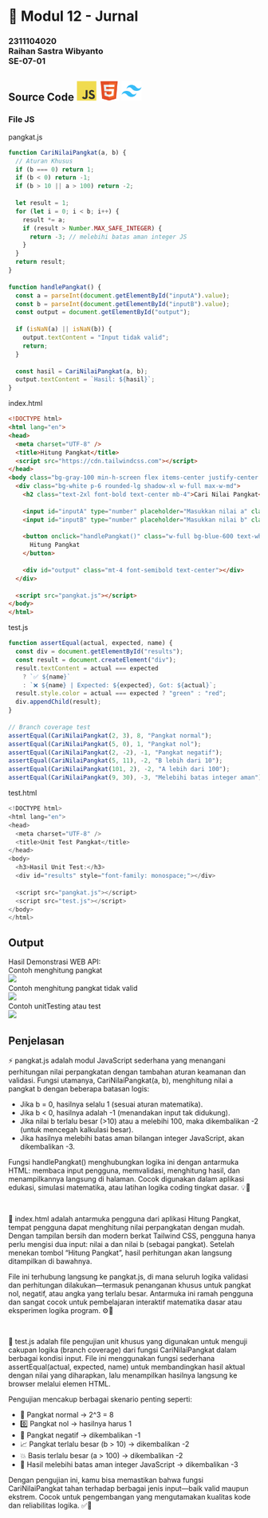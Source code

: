 # 📘 Modul 12 - Jurnal

### 2311104020<br> Raihan Sastra Wibyanto<br> SE-07-01

##  Source Code <img src="https://github.com/devicons/devicon/blob/master/icons/javascript/javascript-original.svg" title="JavaScript" alt="JavaScript" width="40" height="40"/> <img src="https://github.com/devicons/devicon/blob/master/icons/html5/html5-original.svg" title="HTML5" alt="HTML5" width="40" height="40"/> <img src="https://github.com/devicons/devicon/blob/master/icons/tailwindcss/tailwindcss-original.svg" title="TailwindCSS" alt="TailwindCSS" width="40" height="40"/> 

### File JS
pangkat.js
```js
function CariNilaiPangkat(a, b) {
  // Aturan Khusus
  if (b === 0) return 1;
  if (b < 0) return -1;
  if (b > 10 || a > 100) return -2;

  let result = 1;
  for (let i = 0; i < b; i++) {
    result *= a;
    if (result > Number.MAX_SAFE_INTEGER) {
      return -3; // melebihi batas aman integer JS
    }
  }
  return result;
}

function handlePangkat() {
  const a = parseInt(document.getElementById("inputA").value);
  const b = parseInt(document.getElementById("inputB").value);
  const output = document.getElementById("output");

  if (isNaN(a) || isNaN(b)) {
    output.textContent = "Input tidak valid";
    return;
  }

  const hasil = CariNilaiPangkat(a, b);
  output.textContent = `Hasil: ${hasil}`;
}

```
index.html
```html
<!DOCTYPE html>
<html lang="en">
<head>
  <meta charset="UTF-8" />
  <title>Hitung Pangkat</title>
  <script src="https://cdn.tailwindcss.com"></script>
</head>
<body class="bg-gray-100 min-h-screen flex items-center justify-center p-6">
  <div class="bg-white p-6 rounded-lg shadow-xl w-full max-w-md">
    <h2 class="text-2xl font-bold text-center mb-4">Cari Nilai Pangkat</h2>

    <input id="inputA" type="number" placeholder="Masukkan nilai a" class="w-full mb-3 p-2 border rounded" />
    <input id="inputB" type="number" placeholder="Masukkan nilai b" class="w-full mb-3 p-2 border rounded" />

    <button onclick="handlePangkat()" class="w-full bg-blue-600 text-white py-2 rounded hover:bg-blue-700">
      Hitung Pangkat
    </button>

    <div id="output" class="mt-4 font-semibold text-center"></div>
  </div>

  <script src="pangkat.js"></script>
</body>
</html>

```
test.js
```js
function assertEqual(actual, expected, name) {
  const div = document.getElementById("results");
  const result = document.createElement("div");
  result.textContent = actual === expected
    ? `✅ ${name}`
    : `❌ ${name} | Expected: ${expected}, Got: ${actual}`;
  result.style.color = actual === expected ? "green" : "red";
  div.appendChild(result);
}

// Branch coverage test
assertEqual(CariNilaiPangkat(2, 3), 8, "Pangkat normal");
assertEqual(CariNilaiPangkat(5, 0), 1, "Pangkat nol");
assertEqual(CariNilaiPangkat(2, -2), -1, "Pangkat negatif");
assertEqual(CariNilaiPangkat(5, 11), -2, "B lebih dari 10");
assertEqual(CariNilaiPangkat(101, 2), -2, "A lebih dari 100");
assertEqual(CariNilaiPangkat(9, 30), -3, "Melebihi batas integer aman");

```
test.html
```js
<!DOCTYPE html>
<html lang="en">
<head>
  <meta charset="UTF-8" />
  <title>Unit Test Pangkat</title>
</head>
<body>
  <h3>Hasil Unit Test:</h3>
  <div id="results" style="font-family: monospace;"></div>

  <script src="pangkat.js"></script>
  <script src="test.js"></script>
</body>
</html>

```

## Output
Hasil Demonstrasi WEB API:<br>
Contoh menghitung pangkat<br>
<img src="https://github.com/user-attachments/assets/8c2e19df-cac3-44b0-ab7b-60c52f7b293d" width=300><br>
Contoh menghitung pangkat tidak valid<br>
<img src="https://github.com/user-attachments/assets/a75adcbc-4e82-4cc1-be2b-e6d2ea1596ac" width=300><br>
Contoh unitTesting atau test<br>
<img src="https://github.com/user-attachments/assets/c4c4e886-4046-4878-8e2f-1acea8b26eb9" width=300><br>

## Penjelasan
⚡ pangkat.js adalah modul JavaScript sederhana yang menangani perhitungan nilai perpangkatan dengan tambahan aturan keamanan dan validasi. Fungsi utamanya, CariNilaiPangkat(a, b), menghitung nilai a pangkat b dengan beberapa batasan logis:
<ul>
  <li>
    Jika b = 0, hasilnya selalu 1 (sesuai aturan matematika).    
  </li>
  <li>
    Jika b < 0, hasilnya adalah -1 (menandakan input tak didukung).    
  </li>
  <li>
    Jika nilai b terlalu besar (>10) atau a melebihi 100, maka dikembalikan -2 (untuk mencegah kalkulasi besar).
  </li>
  <li>
    Jika hasilnya melebihi batas aman bilangan integer JavaScript, akan dikembalikan -3.
  </li>
</ul>
<p>
Fungsi handlePangkat() menghubungkan logika ini dengan antarmuka HTML: membaca input pengguna, memvalidasi, menghitung hasil, dan menampilkannya langsung di halaman. Cocok digunakan dalam aplikasi edukasi, simulasi matematika, atau latihan logika coding tingkat dasar. 💡🔢
</p>
<br>
<p>
  🧮 index.html adalah antarmuka pengguna dari aplikasi Hitung Pangkat, tempat pengguna dapat menghitung nilai perpangkatan dengan mudah. Dengan tampilan bersih dan modern berkat Tailwind CSS, pengguna hanya perlu mengisi dua input: nilai a dan nilai b (sebagai pangkat). Setelah menekan tombol “Hitung Pangkat”, hasil perhitungan akan langsung ditampilkan di bawahnya.
</p>
<p>
  File ini terhubung langsung ke pangkat.js, di mana seluruh logika validasi dan perhitungan dilakukan—termasuk penanganan khusus untuk pangkat nol, negatif, atau angka yang terlalu besar. Antarmuka ini ramah pengguna dan sangat cocok untuk pembelajaran interaktif matematika dasar atau eksperimen logika program. ⚙️📘
</p>
<br>
<p>
🧪 test.js adalah file pengujian unit khusus yang digunakan untuk menguji cakupan logika (branch coverage) dari fungsi CariNilaiPangkat dalam berbagai kondisi input. File ini menggunakan fungsi sederhana assertEqual(actual, expected, name) untuk membandingkan hasil aktual dengan nilai yang diharapkan, lalu menampilkan hasilnya langsung ke browser melalui elemen HTML.
</p>
<p>      
Pengujian mencakup berbagai skenario penting seperti:
</p>
<ul> 
  <li>
    🔁 Pangkat normal → 2^3 = 8    
  </li>
  <li>
    0️⃣ Pangkat nol → hasilnya harus 1    
  </li>
  <li>
    🚫 Pangkat negatif → dikembalikan -1
  </li>
  <li>
    📈 Pangkat terlalu besar (b > 10) → dikembalikan -2
  </li>
  <li>
    💥 Basis terlalu besar (a > 100) → dikembalikan -2    
  </li>
  <li>
    🧨 Hasil melebihi batas aman integer JavaScript → dikembalikan -3
  </li>
</ul>
<p>
Dengan pengujian ini, kamu bisa memastikan bahwa fungsi CariNilaiPangkat tahan terhadap berbagai jenis input—baik valid maupun ekstrem. Cocok untuk pengembangan yang mengutamakan kualitas kode dan reliabilitas logika. ✅🔎
</p>
